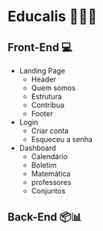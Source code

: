 # Educalis 🔬🔭📱

## Front-End 💻
* Landing Page
    * Header
    * Quem somos
    * Estrutura
    * Contribua
    * Footer
* Login
    * Criar conta
    * Esqueceu a senha
* Dashboard
    * Calendário
    * Boletim
    * Matemática
    * professores
    * Conjuntos

## Back-End 📦📊